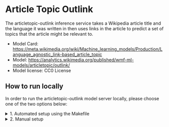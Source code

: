 # Article Topic Outlink

The articletopic-outlink inference service takes a Wikipedia article title and the language it was written in then uses links in the article to predict a set of topics that the article might be relevant to.

* Model Card: https://meta.wikimedia.org/wiki/Machine_learning_models/Production/Language_agnostic_link-based_article_topic
* Model: https://analytics.wikimedia.org/published/wmf-ml-models/articletopic/outlink/
* Model license: CC0 License


## How to run locally
In order to run the articletopic-outlink model server locally, please choose one of the two options below:

<details>
<summary>1. Automated setup using the Makefile</summary>

### 1.1. Build
In the first terminal run:
```console
make articletopic-outlink-predictor
```
This build process will set up: a Python venv, install dependencies, download the model(s), and run the predictor on port `8181`.

On the second terminal start the transformer:
```console
make articletopic-outlink-transformer
```

### 1.2. Query
On the third terminal query the isvc using:
```console
curl localhost:8080/v1/models/outlink-topic-model:predict -i -X POST -d '{"page_title": "Douglas_Adams", "lang": "en"}'
```

### 1.3. Remove
If you would like to remove the setup run:
```console
MODEL_TYPE=articletopic make clean
```
</details>

<details>
<summary>2. Manual setup</summary>

### 2.1. Build Python venv and install dependencies
First add the top level directory of the repo to the PYTHONPATH:
```console
export PYTHONPATH=$PYTHONPATH:.
```

Create a virtual environment and install the dependencies using:
```console
python3 -m venv .venv
source .venv/bin/activate
pip install -r outlink_topic_model/model_server/requirements.txt
pip install -r outlink_topic_model/transformer/requirements.txt
pip install -r python/requirements.txt
```

### 2.2. Download the model
Download the `model.bin` from the link below and place it in the same directory named PATH_TO_MODEL_DIR.
https://analytics.wikimedia.org/published/wmf-ml-models/articletopic/outlink/20221111111111/

### 2.3. Run the server
Unlike other model servers, this one uses both a transformer and a predictor. In order to run the transformer and predictor in the same container, we have to change the predictor's port to `8181` so that the transformer can use port `8080`. To achieve this, we added a `--http_port=8181` flag on the command that runs the predictor.

On the first terminal start the transformer:
```console
python3 outlink_topic_model/transformer/transformer.py --predictor_host="localhost:8181" --model_name="outlink-topic-model"
```

On the second terminal start the predictor:
```console
MODEL_PATH=PATH_TO_MODEL_DIR MODEL_NAME="outlink-topic-model" python3 outlink_topic_model/model_server/model.py --http_port=8181
```

On the third terminal make a request to the server:
```console
curl localhost:8080/v1/models/outlink-topic-model:predict -i -X POST -d '{"page_title": "Douglas_Adams", "lang": "en"}'
```
</details>

